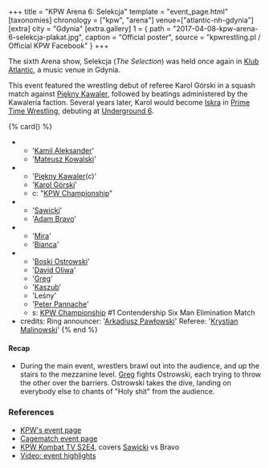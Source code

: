 +++
title = "KPW Arena 6: Selekcja"
template = "event_page.html"
[taxonomies]
chronology = ["kpw", "arena"]
venue=["atlantic-nh-gdynia"]
[extra]
city = "Gdynia"
[extra.gallery]
1 = { path = "2017-04-08-kpw-arena-6-selekcja-plakat.jpg", caption = "Official poster", source = "kpwrestling.pl / Official KPW Facebook" }
+++

The sixth Arena show, Selekcja (_The Selection_) was held once again in [Klub Atlantic](@/v/atlantic-nh-gdynia.md), a music venue in Gdynia.

This event featured the wrestling debut of referee Karol Górski in a squash match against [Piękny Kawaler](@/w/piekny-kawaler.md), followed by beatings administered by the Kawaleria faction.
Several years later, Karol would become [Iskra](@/w/iskra.md) in [Prime Time Wrestling](@/o/ptw.md), debuting at [Underground 6](@/e/ptw/2022-06-26-ptw-underground-6.md).

{% card() %}
- - '[Kamil Aleksander](@/w/kamil-aleksander.md)'
  - '[Mateusz Kowalski](@/w/mateusz-kakareko.md)'
- - '[Piękny Kawaler](@/w/piekny-kawaler.md)(c)'
  - '[Karol Górski](@/w/iskra.md)'
  - c: "[KPW Championship](@/c/kpw-championship.md)"
- - '[Sawicki](@/w/sawicki.md)'
  - '[Adam Bravo](@/w/adam-bravo.md)'
- - '[Mira](@/w/mira.md)'
  - '[Bianca](@/w/bianca.md)'
- - '[Boski Ostrowski](@/w/ostrowski.md)'
  - '[David Oliwa](@/w/david-oliwa.md)'
  - '[Greg](@/w/greg.md)'
  - '[Kaszub](@/w/kaszub.md)'
  - 'Leśny'
  - '[Peter Pannache](@/w/peter-pannache.md)'
  - s: [KPW Championship](@/c/kpw-championship.md) #1 Contendership Six Man Elimination Match
- credits:
    Ring announcer: '[Arkadiusz Pawłowski](@/w/pan-pawlowski.md)'
    Referee: '[Krystian Malinowski](@/w/krystian-malinowski.md)'
{% end %}

#### Recap

* During the main event, wrestlers brawl out into the audience, and up the stairs to the mezzanine level. [Greg](@/w/greg.md) fights Ostrowski, each trying to throw the other over the barriers. Ostrowski takes the dive, landing on everybody else to chants of "Holy shit" from the audience.

### References

* [KPW's event page](https://kpwrestling.pl/events/kpw-arena-6/)
* [Cagematch event page](https://www.cagematch.net/?id=1&nr=175306)
* [KPW Kombat TV S2E4](https://youtu.be/idP3Fr7vcuE), covers [Sawicki](@/w/sawicki.md) vs Bravo
* [Video: event highlights](https://www.youtube.com/watch?app=desktop&v=3G1TcMu5NUI)
